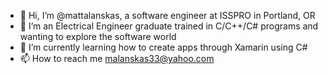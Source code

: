 - 👋 Hi, I’m @mattalanskas, a software engineer at ISSPRO in Portland, OR 
- 👀 I’m an Electrical Engineer graduate trained in C/C++/C# programs and wanting to explore the software world
- 🌱 I’m currently learning how to create apps through Xamarin using C#
- 📫 How to reach me malanskas33@yahoo.com

<!---
mattalanskas/mattalanskas is a ✨ special ✨ repository because its `README.md` (this file) appears on your GitHub profile.
You can click the Preview link to take a look at your changes.
--->
